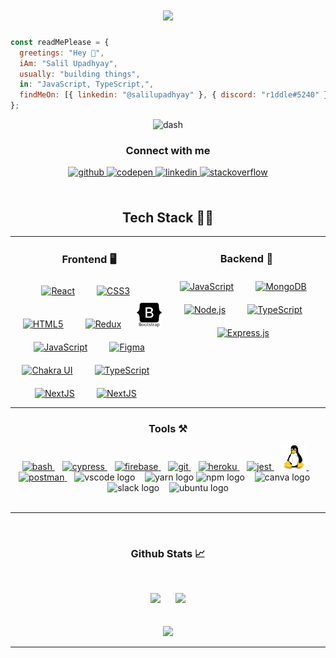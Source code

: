 <h1 align="center">
  <a href="https://git.io/typing-svg">
    <img src="https://readme-typing-svg.herokuapp.com/?lines=<>+Hello,+There!+</>+👋;<> May+the+force+be+with+you+...+</>&center=true&size=30">
  </a>
</h1>
</hr>

```js
const readMePlease = {
  greetings: "Hey 👋",
  iAm: "Salil Upadhyay",
  usually: "building things",
  in: "JavaScript, TypeScript,",
  findMeOn: [{ linkedin: "@salilupadhyay" }, { discord: "r1ddle#5240" }],
};
```
<div align="center">
   <img src="https://user-images.githubusercontent.com/73097560/115834477-dbab4500-a447-11eb-908a-139a6edaec5c.gif" alt="dash" />
  </div>
<div align="center">
  <h3> Connect with me </h3>
<a href="https://github.com/salil-01" target="_blank">
<img src=https://img.shields.io/badge/github-%2324292e.svg?&style=for-the-badge&logo=github&logoColor=white alt=github style="margin-bottom: 5px;" />
</a>
<a href="https://codepen.io/salil-01" target="_blank">
<img src=https://img.shields.io/badge/codepen-%23131417.svg?&style=for-the-badge&logo=codepen&logoColor=white alt=codepen style="margin-bottom: 5px;" />
</a>
<a href="https://linkedin.com/in/salilupadhyay" target="_blank">
<img src=https://img.shields.io/badge/linkedin-%231E77B5.svg?&style=for-the-badge&logo=linkedin&logoColor=white alt=linkedin style="margin-bottom: 5px;" />
</a>
<a href="https://stackoverflow.com/users/r1ddle" target="_blank">
<img src=https://img.shields.io/badge/stackoverflow-%23F28032.svg?&style=for-the-badge&logo=stackoverflow&logoColor=white alt=stackoverflow style="margin-bottom: 5px;" />
</a>  
</div>  

<br />

<div>
   <h2 align="center">Tech Stack 👨‍💻</h2>  
<table border="0px">
  
  
  <tr><td valign="top" width="50%" >



 <h3 align="center">Frontend 🖥️</h3>
<div align="center">  
<a href="https://reactjs.org/" target="_blank"><img style="margin: 10px" src="https://profilinator.rishav.dev/skills-assets/react-original-wordmark.svg" alt="React" height="40" /></a>
  &nbsp;&nbsp;
<a href="https://www.w3schools.com/css/" target="_blank"><img style="margin: 10px" src="https://profilinator.rishav.dev/skills-assets/css3-original-wordmark.svg" alt="CSS3" height="40" /></a>  
  &nbsp;&nbsp;
<a href="https://en.wikipedia.org/wiki/HTML5" target="_blank"><img style="margin: 10px" src="https://profilinator.rishav.dev/skills-assets/html5-original-wordmark.svg" alt="HTML5" height="40" /></a> 
  &nbsp;&nbsp;
<a href="https://redux.js.org/" target="_blank"><img style="margin: 10px" src="https://profilinator.rishav.dev/skills-assets/redux-original.svg" alt="Redux" height="40" /></a>  
  &nbsp;&nbsp;
<a href="https://getbootstrap.com" target="_blank" rel="noreferrer"> <img src="https://raw.githubusercontent.com/devicons/devicon/master/icons/bootstrap/bootstrap-plain-wordmark.svg" alt="bootstrap" width="40" height="40"/> </a>  
  &nbsp;&nbsp;
<a href="https://www.javascript.com/" target="_blank"><img style="margin: 10px" src="https://profilinator.rishav.dev/skills-assets/javascript-original.svg" alt="JavaScript" height="40" /></a> 
  &nbsp;&nbsp;
<a href="https://www.figma.com/" target="_blank"><img style="margin: 10px" src="https://profilinator.rishav.dev/skills-assets/figma-icon.svg" alt="Figma" height="40" /></a>  
  &nbsp;&nbsp;
<a href="https://chakra-ui.com/" target="_blank"><img style="margin: 10px" src="https://profilinator.rishav.dev/skills-assets/chakraui.png" alt="Chakra UI" height="40" /></a> 
  &nbsp;&nbsp;
<a href="https://www.typescriptlang.org/" target="_blank"><img style="margin: 10px" src="https://profilinator.rishav.dev/skills-assets/typescript-original.svg" alt="TypeScript" height="40" /></a>  
  &nbsp;&nbsp;
<a href="https://nextjs.org/" target="_blank"><img style="margin: 10px" src="https://profilinator.rishav.dev/skills-assets/nextjs.png" alt="NextJS" height="40" /></a>  &nbsp;&nbsp;
  <a href="https://babeljs.io/" target="_blank"><img style="margin: 10px" src="https://upload.wikimedia.org/wikipedia/commons/thumb/0/02/Babel_Logo.svg/1200px-Babel_Logo.svg.png" alt="NextJS" height="40" /></a>  &nbsp;&nbsp;
</div>

</td><td valign="top" width="50%">


  <h3 align="center">Backend 💽</h3>  
<div align="center">  
<a href="https://www.javascript.com/" target="_blank"><img style="margin: 10px" src="https://profilinator.rishav.dev/skills-assets/javascript-original.svg" alt="JavaScript" height="40" /></a> 
   &nbsp;&nbsp;
<a href="https://www.mongodb.com/" target="_blank"><img style="margin: 10px" src="https://profilinator.rishav.dev/skills-assets/mongodb-original-wordmark.svg" alt="MongoDB" height="40" /></a>  
   &nbsp;&nbsp;
<a href="https://nodejs.org/" target="_blank"><img style="margin: 10px" src="https://github.com/RimRaider639/TechStackIcons/raw/master/icons/nodejs/nodejs-original.svg" alt="Node.js" height="40" /></a>  
   &nbsp;&nbsp;
<a href="https://www.typescriptlang.org/" target="_blank"><img style="margin: 10px" src="https://profilinator.rishav.dev/skills-assets/typescript-original.svg" alt="TypeScript" height="40" /></a> 
   &nbsp;&nbsp;
<a href="https://expressjs.com/" target="_blank"><img style="margin: 10px" src="https://w7.pngwing.com/pngs/925/447/png-transparent-express-js-node-js-javascript-mongodb-node-js-text-trademark-logo.png" alt="Express.js" height="40" /></a>  
   &nbsp;&nbsp;
 
</div>
</td></tr></table>
  <div align="center">
    <h3>Tools ⚒️</h3>  
<a href="https://www.gnu.org/software/bash/" target="_blank" rel="noreferrer"> <img src="https://www.vectorlogo.zone/logos/gnu_bash/gnu_bash-icon.svg" alt="bash" width="40" height="40"/> </a>
    &nbsp;&nbsp;
    <a href="https://www.cypress.io" target="_blank" rel="noreferrer"> <img src="https://raw.githubusercontent.com/simple-icons/simple-icons/6e46ec1fc23b60c8fd0d2f2ff46db82e16dbd75f/icons/cypress.svg" alt="cypress" width="40" height="40"/> </a> 
    &nbsp;&nbsp;
    <a href="https://firebase.google.com/" target="_blank" rel="noreferrer"> <img src="https://www.vectorlogo.zone/logos/firebase/firebase-icon.svg" alt="firebase" width="40" height="40"/> </a>
    &nbsp;&nbsp;
    <a href="https://git-scm.com/" target="_blank" rel="noreferrer"> <img src="https://www.vectorlogo.zone/logos/git-scm/git-scm-icon.svg" alt="git" width="40" height="40"/> </a>
    &nbsp;&nbsp;
    <a href="https://heroku.com" target="_blank" rel="noreferrer"> <img src="https://www.vectorlogo.zone/logos/heroku/heroku-icon.svg" alt="heroku" width="40" height="40"/> </a> 
    &nbsp;&nbsp;
    <a href="https://jestjs.io" target="_blank" rel="noreferrer"> <img src="https://www.vectorlogo.zone/logos/jestjsio/jestjsio-icon.svg" alt="jest" width="40" height="40"/> </a>
    &nbsp;&nbsp;
    <a href="https://www.linux.org/" target="_blank" rel="noreferrer"> <img src="https://raw.githubusercontent.com/devicons/devicon/master/icons/linux/linux-original.svg" alt="linux" width="40" height="40"/> </a> 
    &nbsp;&nbsp;
    <a href="https://postman.com" target="_blank" rel="noreferrer"> <img src="https://www.vectorlogo.zone/logos/getpostman/getpostman-icon.svg" alt="postman" width="40" height="40"/> </a>
    &nbsp;&nbsp;
    <img src="https://cdn.jsdelivr.net/gh/devicons/devicon/icons/vscode/vscode-original.svg" height="40"  alt="vscode logo"  />
    &nbsp;&nbsp;
  <img src="https://cdn.jsdelivr.net/gh/devicons/devicon/icons/yarn/yarn-original.svg" height="40" alt="yarn logo"  />
   
  <img src="https://cdn.jsdelivr.net/gh/devicons/devicon/icons/npm/npm-original-wordmark.svg" height="40"  alt="npm logo"  />
    &nbsp;&nbsp;
  <img src="https://cdn.jsdelivr.net/gh/devicons/devicon/icons/canva/canva-original.svg" height="40" alt="canva logo"  />
    &nbsp;&nbsp;
  <img src="https://cdn.jsdelivr.net/gh/devicons/devicon/icons/slack/slack-original.svg" height="40"  alt="slack logo"  />
    &nbsp;&nbsp;
  <img src="https://cdn.jsdelivr.net/gh/devicons/devicon/icons/ubuntu/ubuntu-plain.svg" height="40"  alt="ubuntu logo"  />
  </div>
  </div>
<br />

----




</br>
<div align="center">
<h3>Github Stats 📈</h3>
  <br />

![](https://github-readme-stats.vercel.app/api?username=salil-01&theme=slateorange&hide_border=false&include_all_commits=true&count_private=true)
   &nbsp;&nbsp;&nbsp;&nbsp;
![](https://github-readme-streak-stats.herokuapp.com/?user=salil-01&theme=slateorange&hide_border=false)
<br/>
  <br/>
  <br/>
 ![](https://github-readme-stats.vercel.app/api/top-langs/?username=salil-01&theme=slateorange&hide_border=false&include_all_commits=true&count_private=true&layout=compact)
<br/>
 
</div>
<hr/>

  

